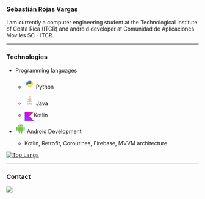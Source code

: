 ### Sebastián Rojas Vargas

I am currently a computer engineering student at the Technological Institute of Costa Rica (ITCR) and android developer at Comunidad de Aplicaciones Moviles SC - ITCR.

---

### Technologies

* Programming languages
    * <img alt="Python" width="26px" src="https://raw.githubusercontent.com/github/explore/80688e429a7d4ef2fca1e82350fe8e3517d3494d/topics/python/python.png" /> Python

    * <img alt="Java" width="26px" src="https://raw.githubusercontent.com/github/explore/80688e429a7d4ef2fca1e82350fe8e3517d3494d/topics/java/java.png" /> Java

    * <img align="left" alt="Kotlin" width="24px" src="https://raw.githubusercontent.com/github/explore/80688e429a7d4ef2fca1e82350fe8e3517d3494d/topics/kotlin/kotlin.png" /> Kotlin

* <img alt="Android" width="26px" src="https://raw.githubusercontent.com/github/explore/80688e429a7d4ef2fca1e82350fe8e3517d3494d/topics/android/android.png" /> Android Development

    * Kotlin, Retrofit, Coroutines, Firebase, MVVM architecture

[![Top Langs](https://github-readme-stats.vercel.app/api/top-langs/?username=SebastianRV26&layout=compact&theme=material-palenight)](https://github.com/SebastianRV26)

---

### Contact

<a href="https://www.linkedin.com/in/sebastian-rojas-vargas/">
<img src="https://img.shields.io/badge/LinkedIn-blue?style=flat&logo=linkedin&labelColor=blue">
</a>


